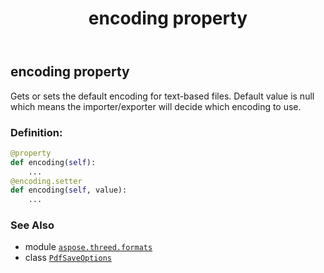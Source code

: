 ﻿---
title: encoding property
second_title: Aspose.3D for Python via .NET API References
description: 
type: docs
weight: 60
url: /aspose.threed.formats/pdfsaveoptions/encoding/
is_root: false
---

## encoding property


Gets or sets the default encoding for text-based files.
Default value is null which means the importer/exporter will decide which encoding to use.
### Definition:
```python
@property
def encoding(self):
    ...
@encoding.setter
def encoding(self, value):
    ...
```

### See Also
* module [`aspose.threed.formats`](../../)
* class [`PdfSaveOptions`](/3d/python-net/aspose.threed.formats/pdfsaveoptions)
